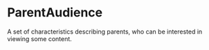 # ParentAudience

A set of characteristics describing parents, who can be interested in viewing some content.
